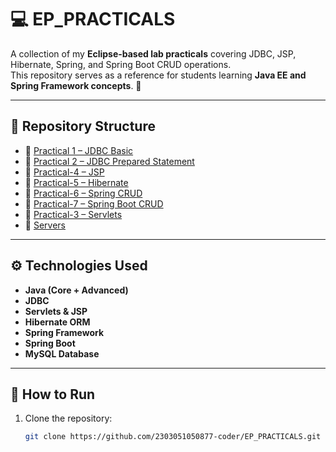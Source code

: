 # 💻 EP_PRACTICALS  

A collection of my **Eclipse-based lab practicals** covering JDBC, JSP, Hibernate, Spring, and Spring Boot CRUD operations.  
This repository serves as a reference for students learning **Java EE and Spring Framework concepts**. 🚀  

---

## 📂 Repository Structure  

- 📁 [Practical 1 – JDBC Basic](./Practical%201%20-%20JDBC%20Basic)  
- 📁 [Practical 2 – JDBC Prepared Statement](./Practical%202%20-%20JDBC%20Prepared%20Statement)  
- 📁 [Practical-4 – JSP](./Practical-4-JSP)  
- 📁 [Practical-5 – Hibernate](./Practical-5-Hibernate)  
- 📁 [Practical-6 – Spring CRUD](./Practical-6-Spring-CRUD)  
- 📁 [Practical-7 – Spring Boot CRUD](./Practical-7-Springboot-CRUD)  
- 📁 [Practical-3 – Servlets](./Practical3Servlets)  
- 📁 [Servers](./Servers)  

---

## ⚙️ Technologies Used  
- **Java (Core + Advanced)**  
- **JDBC**  
- **Servlets & JSP**  
- **Hibernate ORM**  
- **Spring Framework**  
- **Spring Boot**  
- **MySQL Database**  

---

## 🚀 How to Run  
1. Clone the repository:  
   ```bash
   git clone https://github.com/2303051050877-coder/EP_PRACTICALS.git
